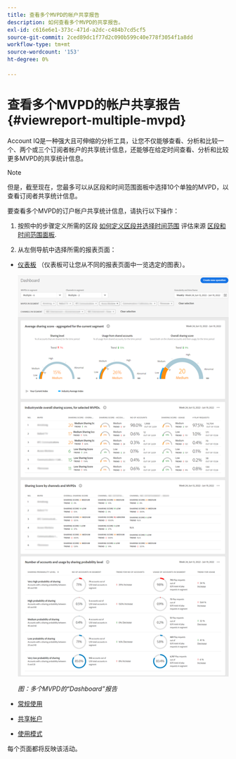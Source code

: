 ```yaml
---
title: 查看多个MVPD的帐户共享报告
description: 如何查看多个MVPD的共享报告。
exl-id: c616e6e1-373c-471d-a2dc-c484b7cd5cf5
source-git-commit: 2ced89dc1f77d2c090b599c40e778f3054f1a8dd
workflow-type: tm+mt
source-wordcount: '153'
ht-degree: 0%

---
```


# 查看多个MVPD的帐户共享报告 {#viewreport-multiple-mvpd}

Account IQ是一种强大且可伸缩的分析工具，让您不仅能够查看、分析和比较一个、两个或三个订阅者帐户的共享统计信息，还能够在给定时间查看、分析和比较更多MVPD的共享统计信息。

>[!NOTE]
>
>但是，截至现在，您最多可以从区段和时间范围面板中选择10个单独的MVPD，以查看订阅者共享统计信息。

要查看多个MVPD的订户帐户共享统计信息，请执行以下操作：

1. 按照中的步骤定义所需的区段 [如何定义区段并选择时间范围](/help/accountiq/howto-select-segment-timeframe.md) 评估来源 [区段和时间范围面板](/help/accountiq/segments-timeframe.md).

1. 从左侧导航中选择所需的报表页面：

* [仪表板](/help/accountiq/dashboard.md) （仪表板可让您从不同的报表页面中一览选定的图表）。

  ![](assets/mult-mvpds-dashboard.png)

  *图：多个MVPD的“Dashboard”报告*

* [常规使用](/help/accountiq/general-usage-reports.md)

* [共享帐户](/help/accountiq/shared-acc-reports.md)

* [使用模式](/help/accountiq/usage-patterns.md)

每个页面都将反映该活动。
